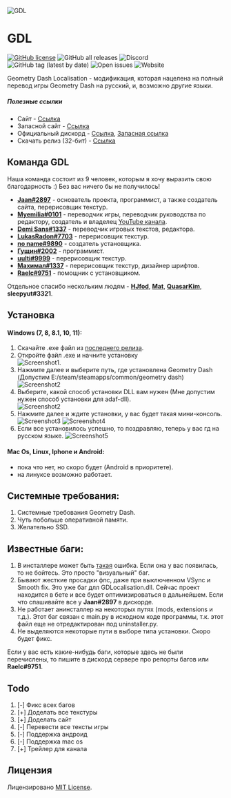 ![GDL](https://www.gdlocalisation.gq/img/logo.png)



# GDL

<a href="https://github.com/Pixelsuft/gdl-installer/blob/main/LICENSE"><img alt="GitHub license" src="https://img.shields.io/badge/Лицензия-MIT-brightgreen"></a> </a> <img alt="GitHub all releases" src="https://img.shields.io/github/downloads/Pixelsuft/gdl-installer/total?label=%D0%A1%D0%BA%D0%B0%D1%87%D0%B8%D0%B2%D0%B0%D0%BD%D0%B8%D1%8F"> <img alt="Discord" src="https://img.shields.io/discord/865244119747133470?label=%D0%A7%D0%B0%D1%82%20%D0%B4%D0%B8%D1%81%D0%BA%D0%BE%D1%80%D0%B4%D0%B0"> <img alt="GitHub tag (latest by date)" src="https://img.shields.io/github/v/tag/Pixelsuft/gdl-installer?label=%D0%B2%D0%B5%D1%80%D1%81%D0%B8%D1%8F"> <img alt="Open issues" src="https://img.shields.io/github/issues-raw/Pixelsuft/gdl-installer?label=%D0%9E%D1%82%D0%BA%D1%80%D1%8B%D1%82%D1%8B%D0%B5%20%D0%B1%D0%B0%D0%B3%D0%B8"> <img alt="Website" src="https://img.shields.io/website?down_color=red&down_message=%D0%9E%D1%84%D1%84%D0%BB%D0%B0%D0%B9%D0%BD&label=%D0%A1%D0%B0%D0%B9%D1%82&up_message=%D0%9E%D0%BD%D0%BB%D0%B0%D0%B9%D0%BD&url=https%3A%2F%2Fwww.gdlocalisation.gq%2F">  

Geometry Dash Localisation - модификация, которая нацелена на полный перевод игры Geometry Dash на русский, и, возможно другие языки.

##### Полезные ссылки

- Сайт - [Ссылка](https://www.gdlocalisation.gq/)
- Запасной сайт - [Ссылка](https://gdlocalisation.netlify.app/)
- Официальный дискорд - [Ссылка](https://discord.gg/CScsGU3N6M), [Запасная ссылка](https://discord.gg/Vh6G9G9Tk2)
- Скачать релиз (32-бит) - [Ссылка](https://github.com/Pixelsuft/gdl-installer/releases/latest/download/GDL_Installer.exe)

## Команда GDL
Наша команда состоит из 9 человек, которым я хочу выразить свою благодарность :) Без вас ничего бы не получилось!
- [__Jaan#2897__](https://github.com/JaanDev) - основатель проекта, программист, а также создатель сайта, перерисовщик текстур.
- [__Myemilia#0101__](https://github.com/mye-creator) - переводчик игры, переводчик руководства по редактору, создатель и владелец [YouTube канала](https://www.youtube.com/channel/UC7oKo9NgkRz39AAz-6Gb78A).
- [__Demi Sans#1337__](https://github.com/DemiSans) - переводчик игровых текстов, редактора.
- [__LukasRadon#7703__](https://youtube.com/channel/UCK2ADfizaRFJzhei_Qubumg) - перерисовщик текстур.
- [__no name#9890__](https://github.com/Pixelsuft) - создатель установщика.
- [__Гущин#2002__](https://www.youtube.com/c/%D0%A3%D0%B1%D0%B5%D0%B9%D0%A7%D0%B8%D1%82%D0%B5%D1%80%D0%BE%D0%B2%D0%9E%D1%80%D0%B8%D0%B3%D0%B8%D0%BD%D0%B0%D0%BB) - программист.
- [__uulti#9999__](https://www.youtube.com/channel/UCtC8U-f3iRtm601DcfoUEhg) - перерисовщик текстур.
- [__Махимал#1337__](https://www.youtube.com/channel/UCb92kWSQ-5NWIcTZnxHKAfg) - перерисовщик текстур, дизайнер шрифтов.
- [__Raelc#9751__](https://github.com/NotRaelc) - помощник с установщиком.

Отдельное спасибо нескольким людям - [__HJfod__](https://github.com/HJfod), [__Mat__](https://github.com/matcool/), [__QuasarKim__](https://github.com/Quasar-Kim   ), __sleepyut#3321__.

## Установка 
#### Windows (7, 8, 8.1, 10, 11):
1. Скачайте .exe файл из [последнего релиза](https://github.com/Pixelsuft/gdl-installer/releases).
2. Откройте файл .exe и начните установку <br />![Screenshot1](https://cdn.discordapp.com/attachments/865244119747133473/902147649250136084/113.png).
3. Нажмите далее и выберите путь, где установлена Geometry Dash (Допустим E:/steam/steamapps/common/geometry dash) <br />![Screenshot2](https://cdn.discordapp.com/attachments/865244119747133473/902147654941827092/114.png)
4. Выберите, какой способ установки DLL вам нужен (Мне допустим нужен способ установки для adaf-dll). <br />![Screenshot2](https://cdn.discordapp.com/attachments/865244119747133473/902147661518491678/115.png)
5. Нажмите далее и ждите установки, у вас будет такая мини-консоль. ![Screenshot3](https://cdn.discordapp.com/attachments/865244119747133473/902147668384551022/116.png) ![Screenshot4](https://cdn.discordapp.com/attachments/865244119747133473/902147677326831696/117.png)
6. Если все установилось успешно, то поздравляю, теперь у вас гд на русском языке. ![Screenshot5](https://cdn.discordapp.com/attachments/865244119747133473/902147686868852777/118.png)

#### Mac Os, Linux, Iphone и Android:
- пока что нет, но скоро будет (Android в приоритете).
- на линуксе возможно работает.

## Системные требования:
1. Системные требования Geometry Dash.
2. Чуть побольше оперативной памяти.
3. Желательно SSD.

## Известные баги:
1. В инсталлере может быть [такая](https://cdn.discordapp.com/attachments/865244119747133473/902149890417766460/image_16.png) ошибка. Если она у вас появилась, то не бойтесь. Это просто "визуальный" баг.
2. Бывают жесткие просадки фпс, даже при выключенном VSync и Smooth fix. Это уже баг длл GDLocalisation.dll. Сейчас проект находится в бете и все будет оптимизироваться в дальнейшем. Если что спашивайте все у __Jaan#2897__ в дискорде.
3. Не работает анинсталлер на некоторых путях (mods, extensions и т.д.). Этот баг связан с main.py в исходном коде программы, т.к. этот файл еще не отредактирован под uninstaller.py.
4. Не выделяются некоторые пути в выборе типа установки. Скоро будет фикс.

Если у вас есть какие-нибудь баги, которые здесь не были перечислены, то пишите в дискорд сервере про репорты багов или __Raelc#9751__.

## Todo
1. [-] Фикс всех багов
2. [+] Доделать все текстуры 
3. [+] Доделать сайт 
4. [-] Перевести все тексты игры
5. [-] Поддержка андроид
6. [-] Поддержка mac os 
7. [+] Трейлер для канала




## Лицензия

Лицензировано [MIT License](https://github.com/Pixelsuft/gdl-installer/blob/main/LICENSE).
